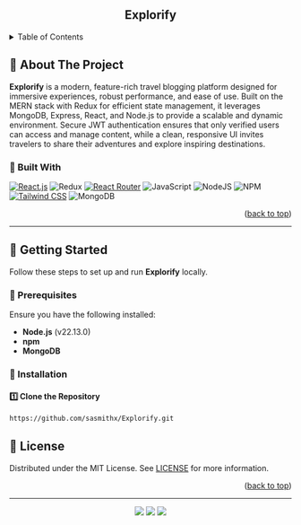 <a id="readme-top"></a>

<!-- PROJECT LOGO -->
<br />
<div align="center">
  <h2 align="center">Explorify</h2>

  <p align="center">
    
  </p>
</div>

<!-- TABLE OF CONTENTS -->
<details>
  <summary>Table of Contents</summary>
  <ol>
    <li>
      <a href="#about-the-project">About The Project</a>
      <ul>
        <li><a href="#built-with">Built With</a></li>
      </ul>
    </li>
    <li>
      <a href="#getting-started">Getting Started</a>
      <ul>
        <li><a href="#prerequisites">Prerequisites</a></li>
        <li><a href="#installation">Installation</a></li>
      </ul>
    </li>
    <li>
      <a href="#license">License</a>
    </li>
  </ol>
</details>

<!-- ABOUT THE PROJECT -->

## **📌 About The Project**  

**Explorify** is a modern, feature-rich travel blogging platform designed for immersive experiences, robust performance, and ease of use. Built on the MERN stack with Redux for efficient state management, it leverages MongoDB, Express, React, and Node.js to provide a scalable and dynamic environment. Secure JWT authentication ensures that only verified users can access and manage content, while a clean, responsive UI invites travelers to share their adventures and explore inspiring destinations.


### **📌 Built With**

[![React.js](https://img.shields.io/badge/React-000000?style=for-the-badge&logo=react&logoColor=61DAFB)](https://react.dev/)
![Redux](https://img.shields.io/badge/Redux-000000?style=for-the-badge&logo=redux&logoColor=593D88)
[![React Router](https://img.shields.io/badge/React_Router-000000?style=for-the-badge&logo=react-router&logoColor=CA4245)](https://reactrouter.com/)
![JavaScript](https://img.shields.io/badge/JavaScript-F7DF1E?style=for-the-badge&logo=javascript&logoColor=black)
![NodeJS](https://img.shields.io/badge/node.js-6DA55F?style=for-the-badge&logo=node.js&logoColor=white)
![NPM](https://img.shields.io/badge/NPM-%23000000.svg?style=for-the-badge&logo=npm&logoColor=white)
[![Tailwind CSS](https://img.shields.io/badge/Tailwind_CSS-000000?style=for-the-badge&logo=tailwind-css&logoColor=38B2AC)](https://tailwindcss.com/)
![MongoDB](https://img.shields.io/badge/MongoDB-%234ea94b.svg?style=for-the-badge&logo=mongodb&logoColor=white)
<p align="right">(<a href="#readme-top">back to top</a>)</p>

---

## **🚀 Getting Started**  

Follow these steps to set up and run **Explorify** locally.

### **🔹 Prerequisites**  
Ensure you have the following installed:
- **Node.js** (v22.13.0)
- **npm**
- **MongoDB**

### **🔹 Installation**  

#### **1️⃣ Clone the Repository**  
```sh
https://github.com/sasmithx/Explorify.git
```


## **📌 License**  

Distributed under the MIT License. See [LICENSE](LICENSE) for more information.

<p align="right">(<a href="#readme-top">back to top</a>)</p>

---

<div align="center">
  <img src="https://img.shields.io/badge/Git-black?style=for-the-badge&logo=git&logoColor=F05032" />
  <img src="https://img.shields.io/badge/GitHub-black?style=for-the-badge&logo=github&logoColor=white" />
  <img src="https://img.shields.io/badge/WebStorm-000000?style=for-the-badge&logo=WebStorm&logoColor=white" />
